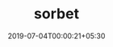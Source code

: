 ---
title: "sorbet"
date: 2019-07-04T00:00:21+05:30
type: "organisations"
org_name: "Shopify"
repo_desc: "A Typechecker for Ruby"
repo_link: https://github.com/Shopify/sorbet
---